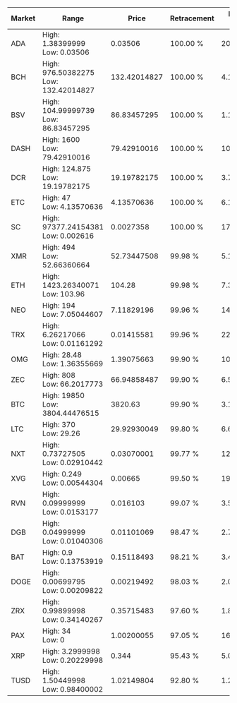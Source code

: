 | Market | Range | Price| Retracement | Doubles to 50% |
| --- | --- | --- | --- | --- |
| ADA | High: 1.38399999<br />Low: 0.03506 | 0.03506 | 100.00 % | 20.24 |
| BCH | High: 976.50382275<br />Low: 132.42014827 | 132.42014827 | 100.00 % | 4.19 |
| BSV | High: 104.99999739<br />Low: 86.83457295 | 86.83457295 | 100.00 % | 1.10 |
| DASH | High: 1600<br />Low: 79.42910016 | 79.42910016 | 100.00 % | 10.57 |
| DCR | High: 124.875<br />Low: 19.19782175 | 19.19782175 | 100.00 % | 3.75 |
| ETC | High: 47<br />Low: 4.13570636 | 4.13570636 | 100.00 % | 6.18 |
| SC | High: 97377.24154381<br />Low: 0.002616 | 0.0027358 | 100.00 % | 17,796,849.95 |
| XMR | High: 494<br />Low: 52.66360664 | 52.73447508 | 99.98 % | 5.18 |
| ETH | High: 1423.26340071<br />Low: 103.96 | 104.28 | 99.98 % | 7.32 |
| NEO | High: 194<br />Low: 7.05044607 | 7.11829196 | 99.96 % | 14.12 |
| TRX | High: 6.26217066<br />Low: 0.01161292 | 0.01415581 | 99.96 % | 221.60 |
| OMG | High: 28.48<br />Low: 1.36355669 | 1.39075663 | 99.90 % | 10.73 |
| ZEC | High: 808<br />Low: 66.2017773 | 66.94858487 | 99.90 % | 6.53 |
| BTC | High: 19850<br />Low: 3804.44476515 | 3820.63 | 99.90 % | 3.10 |
| LTC | High: 370<br />Low: 29.26 | 29.92930049 | 99.80 % | 6.67 |
| NXT | High: 0.73727505<br />Low: 0.02910442 | 0.03070001 | 99.77 % | 12.48 |
| XVG | High: 0.249<br />Low: 0.00544304 | 0.00665 | 99.50 % | 19.13 |
| RVN | High: 0.09999999<br />Low: 0.0153177 | 0.016103 | 99.07 % | 3.58 |
| DGB | High: 0.04999999<br />Low: 0.01040306 | 0.01101069 | 98.47 % | 2.74 |
| BAT | High: 0.9<br />Low: 0.13753919 | 0.15118493 | 98.21 % | 3.43 |
| DOGE | High: 0.00699795<br />Low: 0.00209822 | 0.00219492 | 98.03 % | 2.07 |
| ZRX | High: 0.99899998<br />Low: 0.34140267 | 0.35715483 | 97.60 % | 1.88 |
| PAX | High: 34<br />Low: 0 | 1.00200055 | 97.05 % | 16.97 |
| XRP | High: 3.2999998<br />Low: 0.20229998 | 0.344 | 95.43 % | 5.09 |
| TUSD | High: 1.50449998<br />Low: 0.98400002 | 1.02149804 | 92.80 % | 1.22 |
